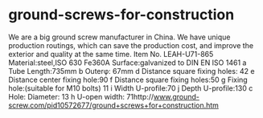 ground-screws-for-construction
==============================

We are a big ground screw manufacturer in China. We have unique production routings, which can save the production cost, and improve the exterior and quality at the same time. Item No. LEAH-U71-865 Material:steel,ISO 630 Fe360A Surface:galvanized to DIN EN ISO 1461 a Tube Length:735mm b Outerφ: 67mm d Distance square fixing holes: 42 e Distance center fixing hole:90 f Distance square fixing holes:50 g Fixing hole:(suitable for M10 bolts) 11 i Width U-profile:70 j Depth U-profile:130 c Hole: Diameter: 13 h U-open width: 71http://www.ground-screw.com/pid10572677/ground+screws+for+construction.htm